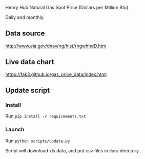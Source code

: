 Henry Hub Natural Gas Spot Price (Dollars per Million Btu).

Daily and monthly.

## Data source

http://www.eia.gov/dnav/ng/hist/rngwhhdD.htm


## Live data chart

https://fak3.github.io/gas_price_data/index.html


## Update script

### Install

Run `pip install -r requirements.txt`

### Launch

Run `python scripts/update.py`

Script will download xls data, and put csv files in `data` directory.
